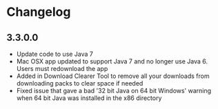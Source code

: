 # Changelog

## 3.3.0.0
- Update code to use Java 7
- Mac OSX app updated to support Java 7 and no longer use Java 6. Users must redownload the app
- Added in Download Clearer Tool to remove all your downloads from downloading packs to clear space if needed
- Fixed issue that gave a bad '32 bit Java on 64 bit Windows' warning when 64 bit Java was installed in the x86 directory